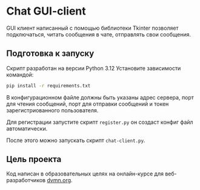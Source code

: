 # Chat GUI-client

GUI клиент написанный с помощью библиотеки Tkinter позволяет подключаться, читать сообщения в чате, отправлять свои сообщения.

## Подготовка к запуску

Скрипт разработан на версии Python 3.12
Установите зависимости командой:

```sh
pip install -r requirements.txt
```

В конфигурационном файле должны быть указаны адрес сервера, порт для чтения сообщений, порт для отправки сообщений и токен зарегистриованного пользователя.

Для регистрации запустите скрипт `register.py` он создаст конфиг файл автоматически.

После этого можно запускать скрипт `chat-client.py`.

## Цель проекта

Код написан в образовательных целях на онлайн-курсе для веб-разработчиков [dvmn.org](https://dvmn.org/).

